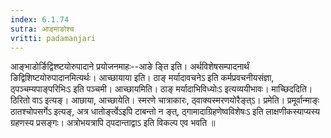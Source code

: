 ```yaml
---
index: 6.1.74
sutra: आङ्माङोश्च
vritti: padamanjari
---
```


 आङ्भाडोर्ङिद्विश्ष्टयोरुपादाने प्रयोजनमाहः--आङे ङ्ति इति। अर्थविशेषसम्पादनार्थं ङिद्विशिष्टयोरुपादानमित्यर्थः। आच्छायाया इति। ठाङ् मर्यादावचनेऽ इति कर्मप्रवचनीयसंज्ञा, ठ्पञ्चम्यपाङ्परिभिःऽ इति पञ्चमी। आच्छायमिति। ठाङ् मर्यादाभिविध्योःऽ इत्यव्ययीभावः। माच्छिददिति। ठिरितो वाऽ इत्यङ्। आछाया, आच्छायेति। स्मरणे चात्राकारः, ठ्वाक्यस्मरणयोरैङ्त्ऽ। प्रमेति। प्रमूर्वान्माङ्ः ठातश्चोपसर्गेऽ इत्यङ्, अत्र धातोर्ङ्त्वेऽइपि टाबन्तो न ङ्त्, ठ्गामादाग्रिहणेष्वविशेषःऽ इति लाक्षणीकस्याप्यस्य ग्रहणस्य प्रसङ्गः। अत्रोभयत्रापि ठ्पदान्ताद्वाऽ इति विकल्प एव भवति ॥
